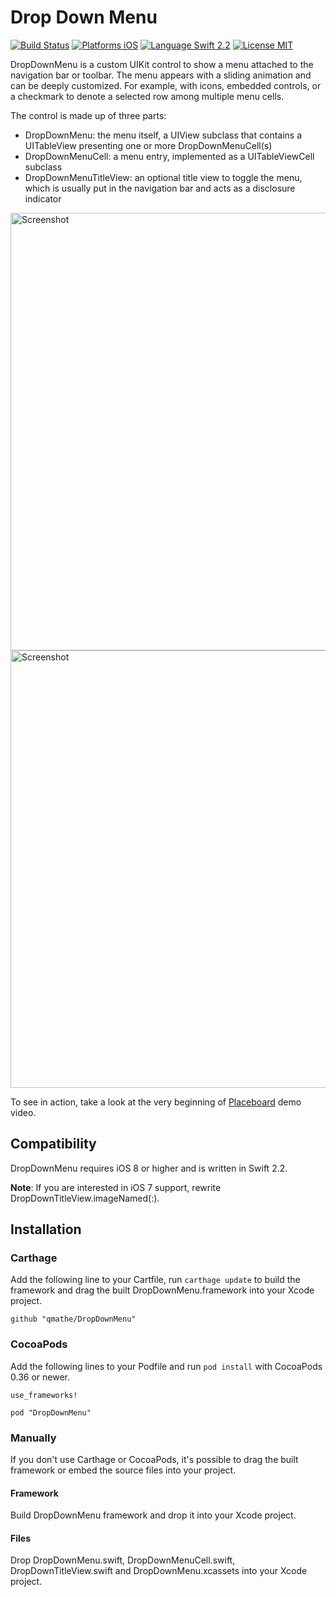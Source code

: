 Drop Down Menu
==============

[![Build Status](https://travis-ci.org/qmathe/DropDownMenu.svg?branch=master)](https://travis-ci.org/qmathe/DropDownMenu)
[![Platforms iOS](https://img.shields.io/badge/Platforms-iOS-lightgray.svg?style=flat)](http://www.apple.com)
[![Language Swift 2.2](https://img.shields.io/badge/Language-Swift%202.2-orange.svg?style=flat)](https://swift.org)
[![License MIT](https://img.shields.io/badge/license-MIT-blue.svg?style=flat)](https://github.com/qmathe/DropDownMenu/LICENSE)

DropDownMenu is a custom UIKit control to show a menu attached to the navigation bar or toolbar. The menu appears with a sliding animation and can be deeply customized. For example, with icons, embedded controls, or a checkmark to denote a selected row among multiple menu cells.

The control is made up of three parts: 

- DropDownMenu: the menu itself, a UIView subclass that contains a UITableView presenting one or more DropDownMenuCell(s)
- DropDownMenuCell: a menu entry, implemented as a UITableViewCell subclass
- DropDownMenuTitleView: an optional title view to toggle the menu, which is usually put in the navigation bar and acts as a disclosure indicator

<img src="http://www.quentinmathe.com/github/DropDownMenu/Place%20List%20Action%20Menu%20-%20iPhone%205.png" height="700" alt="Screenshot" />
<img src="http://www.quentinmathe.com/github/DropDownMenu/App%20History%20Menu%20-%20iPhone%205.png" height="700" alt="Screenshot" />

To see in action, take a look at the very beginning of [Placeboard](http://www.placeboardapp.com) demo video.

Compatibility
-------------

DropDownMenu requires iOS 8 or higher and is written in Swift 2.2.

**Note**: If you are interested in iOS 7 support, rewrite DropDownTitleView.imageNamed(:).

Installation
------------

### Carthage

Add the following line to your Cartfile, run `carthage update` to build the framework and drag the built DropDownMenu.framework into your Xcode project.

    github "qmathe/DropDownMenu"
	
### CocoaPods

Add the following lines to your Podfile and run `pod install` with CocoaPods 0.36 or newer.

	use_frameworks!
	
	pod "DropDownMenu"

### Manually

If you don't use Carthage or CocoaPods, it's possible to drag the built framework or embed the source files into your project.

#### Framework

Build DropDownMenu framework and drop it into your Xcode project.

#### Files

Drop DropDownMenu.swift, DropDownMenuCell.swift, DropDownTitleView.swift and DropDownMenu.xcassets into your Xcode project.
